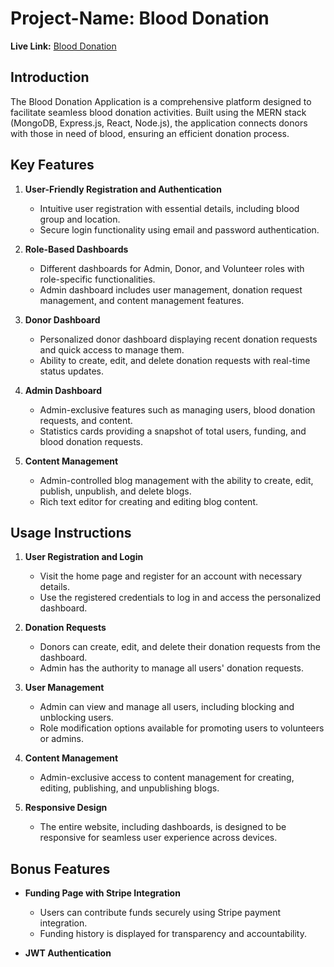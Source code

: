 # Project-Name: Blood Donation

**Live Link:** [Blood Donation](https://blood-donate-347ce.web.app)

## Introduction

The Blood Donation Application is a comprehensive platform designed to facilitate seamless blood donation activities. Built using the MERN stack (MongoDB, Express.js, React, Node.js), the application connects donors with those in need of blood, ensuring an efficient donation process.

## Key Features

1. **User-Friendly Registration and Authentication**
   - Intuitive user registration with essential details, including blood group and location.
   - Secure login functionality using email and password authentication.

2. **Role-Based Dashboards**
   - Different dashboards for Admin, Donor, and Volunteer roles with role-specific functionalities.
   - Admin dashboard includes user management, donation request management, and content management features.

3. **Donor Dashboard**
   - Personalized donor dashboard displaying recent donation requests and quick access to manage them.
   - Ability to create, edit, and delete donation requests with real-time status updates.

4. **Admin Dashboard**
   - Admin-exclusive features such as managing users, blood donation requests, and content.
   - Statistics cards providing a snapshot of total users, funding, and blood donation requests.

5. **Content Management**
   - Admin-controlled blog management with the ability to create, edit, publish, unpublish, and delete blogs.
   - Rich text editor for creating and editing blog content.

## Usage Instructions

1. **User Registration and Login**
   - Visit the home page and register for an account with necessary details.
   - Use the registered credentials to log in and access the personalized dashboard.

2. **Donation Requests**
   - Donors can create, edit, and delete their donation requests from the dashboard.
   - Admin has the authority to manage all users' donation requests.

3. **User Management**
   - Admin can view and manage all users, including blocking and unblocking users.
   - Role modification options available for promoting users to volunteers or admins.

4. **Content Management**
   - Admin-exclusive access to content management for creating, editing, publishing, and unpublishing blogs.

5. **Responsive Design**
   - The entire website, including dashboards, is designed to be responsive for seamless user experience across devices.

## Bonus Features

- **Funding Page with Stripe Integration**
  - Users can contribute funds securely using Stripe payment integration.
  - Funding history is displayed for transparency and accountability.

- **JWT Authentication**

